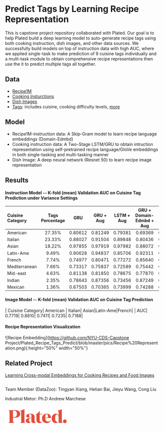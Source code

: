 # Predict Tags by Learning Recipe Representation  

This is capstone project repository collaborated with Plated. Our goal is to help Plated build a deep learning model to auto-generate recipe tags using both cooking instruction, dish images, and other data sources. We successfully build models on top of instruction data with high AUC, where we applied single-task to make prediction of 9 cuisine tags individually and a multi-task module to obtain comprehensive recipe representations then use the it to predict multiple tags all together.

## Data
* [Recipe1M](http://im2recipe.csail.mit.edu/dataset/download/)
* [Cooking Insturctions](/data/data_sample.pdf)
* [Dish Images](/data/data_sample.pdf)
* [Tags](/data/Tags_structure_self.csv): includes cuisine, cooking difficulty levels, [more](/data/Tags_structure_self.csv)

## Model
* Recipe1M-instruction data: A Skip-Gram model to learn recipe language embeddings (Domain-Edmbd)
* Cooking instruction data: A Two-Stage LSTM/GRU to obtain intruction representation using self-pretrained recipe language/GloVe embeddings in both single-tasking and multi-tasking manner
* Dish Image: A deep neural network (Resnet 50) to learn recipe image representation

## Results
#### Instruction Model -- K-fold (mean) Validation AUC on Cuisine Tag Prediction under Variance Settings
| Cuisine Category| Tags Percentage	| GRU 	| GRU + Aug	| LSTM + Aug	| GRU + Domain-Edmbd + Aug|Multi-task |
| :--- 				|:---:			|:---:	|:---:	|:---:		|:---:		| ---: 	|
|American |27.35% |0.80612 |0.81249 |0.79381 |0.69369 |0.74103|
|Italian |23.33%| 0.88027 |0.91504 |0.89848| 0.80436 |0.85489|
|Asian |18.22% |0.97855 |0.97919 |0.97982 |0.88072 |0.94860|
|Latin-Ame |9.49% |0.90628 |0.94837 |0.85706 |0.92311 |0.93433|
|French |7.74% |0.74977 |0.80471 |0.77272 |0.85640 |0.79605|
| Mediterranean| 7.66% |0.73317 |0.75837 |0.72589 |0.75442 |0.79292|
|Mid-east |4.63% |0.81138| 0.81850 |0.78675 |0.77870| 0.87369|
|Indian |2.35% |0.78643 |0.87356 |0.73456 |0.87249 |0.88438|
|Mexican |1.36% |0.67503 |0.70365 | 0.73999 |0.74288 |0.90554|

#### Image Model -- K-fold (mean) Validation AUC on Cuisine Tag Prediction
| Cuisine Category| American | Italian| Asian|Latin-Ame|French|
| AUC| 0.7719| 0.8810| 0.7411| 0.7235| 0.7188|

#### Recipe Representation Visualization
![Recipe Embedding](https://github.com/NYU-CDS-Capstone Project/Plated_Recipe_Tags_Predict/blob/master/pics/Recipe%20Representation.png){:height="50%" width="50%"}

## Related Project 
[Learning Cross-modal Embeddings for Cooking Recipes and Food Images](http://pic2recipe.csail.mit.edu)

## 
Team Member (DataZoo): Tingyan Xiang, Hetian Bai, Jieyu Wang, Cong Liu

Industral Metor: Ph.D Andrew Marchese 

![Logo](pics/logo_image.png) 
